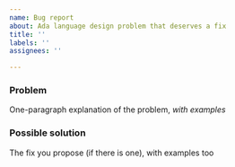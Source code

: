 ```yaml
---
name: Bug report
about: Ada language design problem that deserves a fix
title: ''
labels: ''
assignees: ''

---
```


### Problem

One-paragraph explanation of the problem, *with examples*

### Possible solution

The fix you propose (if there is one), with examples too
